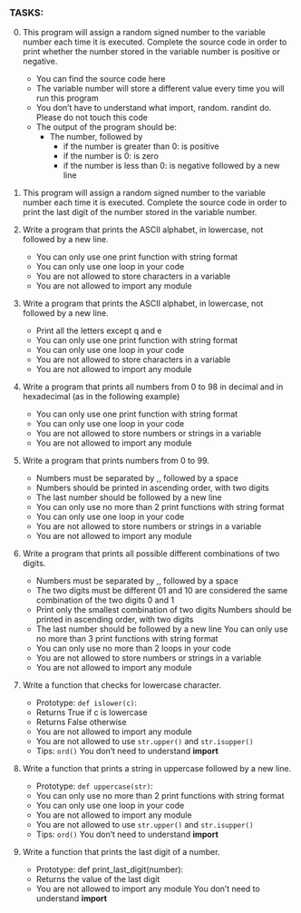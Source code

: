 ### TASKS:
0. This program will assign a random signed number to the variable number each time it is executed. Complete the source code in order to print whether the number stored in the variable number is positive or negative.

    - You can find the source code here
    - The variable number will store a different value every time you will run this program
    - You don’t have to understand what import, random. randint do. Please do not touch this code
    - The output of the program should be:
        - The number, followed by
            - if the number is greater than 0: is positive
            - if the number is 0: is zero
            - if the number is less than 0: is negative
                followed by a new line
1. This program will assign a random signed number to the variable number each time it is executed. Complete the source code in order to print the last digit of the number stored in the variable number.
2. Write a program that prints the ASCII alphabet, in lowercase, not followed by a new line.
    - You can only use one print function with string format
   - You can only use one loop in your code
   - You are not allowed to store characters in a variable
   - You are not allowed to import any module

3. Write a program that prints the ASCII alphabet, in lowercase, not followed by a new line.
   - Print all the letters except q and e
   - You can only use one print function with string format
   - You can only use one loop in your code
   - You are not allowed to store characters in a variable
   - You are not allowed to import any module
4. Write a program that prints all numbers from 0 to 98 in decimal and in hexadecimal (as in the following example)
   - You can only use one print function with string format
   - You can only use one loop in your code
   - You are not allowed to store numbers or strings in a variable
   - You are not allowed to import any module

5. Write a program that prints numbers from 0 to 99.
    - Numbers must be separated by ,, followed by a space
    - Numbers should be printed in ascending order, with two digits
    - The last number should be followed by a new line
    - You can only use no more than 2 print functions with string format
   - You can only use one loop in your code
    - You are not allowed to store numbers or strings in a variable
    - You are not allowed to import any module

6. Write a program that prints all possible different combinations of two digits.
    - Numbers must be separated by ,, followed by a space
    - The two digits must be different
    01 and 10 are considered the same combination of the two digits 0 and 1
   - Print only the smallest combination of two digits
    Numbers should be printed in ascending order, with two digits
   - The last number should be followed by a new line
    You can only use no more than 3 print functions with string format
   - You can only use no more than 2 loops in your code
   - You are not allowed to store numbers or strings in a variable
   - You are not allowed to import any module
7. Write a function that checks for lowercase character.
    - Prototype: `def islower(c)`:
   - Returns True if c is lowercase
   - Returns False otherwise
   - You are not allowed to import any module
   - You are not allowed to use `str.upper()` and `str.isupper()`
   - Tips: `ord()`
You don’t need to understand __import__

8. Write a function that prints a string in uppercase followed by a new line.
   - Prototype: `def uppercase(str)`:
   - You can only use no more than 2 print functions with string format
   - You can only use one loop in your code
   - You are not allowed to import any module
   - You are not allowed to use `str.upper()` and `str.isupper()`
   - Tips: `ord()`
You don’t need to understand __import__

9. Write a function that prints the last digit of a number.
   - Prototype: def print_last_digit(number):
   - Returns the value of the last digit
    - You are not allowed to import any module
You don’t need to understand __import__


